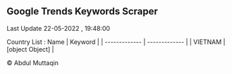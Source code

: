 

## Google Trends Keywords Scraper 
 
Last Update 22-05-2022 , 19:48:00

Country List :
 Name  | Keyword |
| ------------- | ------------- |
| VIETNAM | [object Object] |



© Abdul Muttaqin 
